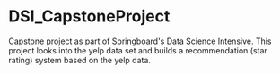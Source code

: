 # DSI_CapstoneProject
Capstone project as part of Springboard's Data Science Intensive. This project looks into the yelp data set and builds a recommendation (star rating) system based on the yelp data.
